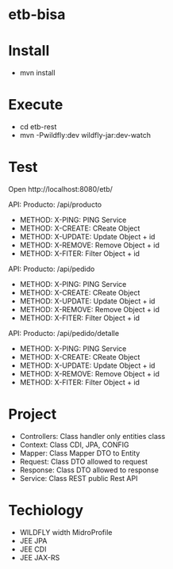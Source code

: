 # etb-bisa

# Install

- mvn install

# Execute

- cd etb-rest
- mvn -Pwildfly:dev wildfly-jar:dev-watch

# Test

Open http://localhost:8080/etb/



API: Producto: /api/producto
-    METHOD: X-PING:   PING Service
-    METHOD: X-CREATE: CReate Object
-    METHOD: X-UPDATE: Update Object  + id
-    METHOD: X-REMOVE: Remove Object  + id
-    METHOD: X-FITER:  Filter Object  + id



API: Producto: /api/pedido
-    METHOD: X-PING:   PING Service
-    METHOD: X-CREATE: CReate Object
-    METHOD: X-UPDATE: Update Object  + id
-    METHOD: X-REMOVE: Remove Object  + id
-    METHOD: X-FITER:  Filter Object  + id



API: Producto: /api/pedido/detalle
-    METHOD: X-PING:   PING Service
-    METHOD: X-CREATE: CReate Object
-    METHOD: X-UPDATE: Update Object  + id
-    METHOD: X-REMOVE: Remove Object  + id
-    METHOD: X-FITER:  Filter Object  + id


# Project

- Controllers:  Class handler only entities class
- Context:      Class CDI, JPA, CONFIG
- Mapper:       Class Mapper DTO to Entity 
- Request:      Class DTO allowed to request
- Response:     Class DTO allowed to response
- Service:      Class REST public Rest API

# Techiology

- WILDFLY width MidroProfile
- JEE   JPA
- JEE   CDI
- JEE   JAX-RS   

